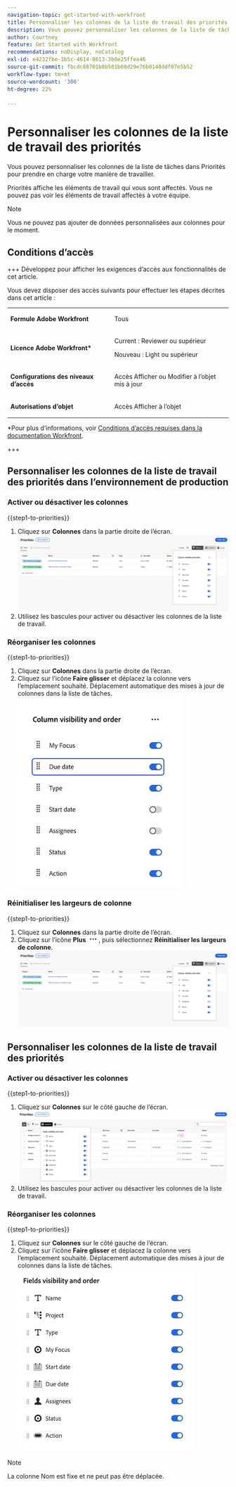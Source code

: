 ```yaml
---
navigation-topic: get-started-with-workfront
title: Personnaliser les colonnes de la liste de travail des priorités
description: Vous pouvez personnaliser les colonnes de la liste de tâches dans Priorités pour prendre en charge votre manière de travailler.
author: Courtney
feature: Get Started with Workfront
recommendations: noDisplay, noCatalog
exl-id: e4232fbe-1b5c-4614-8613-3b0e25ffee46
source-git-commit: fbcdc88701b8b501b68d29e76b0148ddf07e5b52
workflow-type: tm+mt
source-wordcount: '300'
ht-degree: 22%

---
```


# Personnaliser les colonnes de la liste de travail des priorités

Vous pouvez personnaliser les colonnes de la liste de tâches dans Priorités pour prendre en charge votre manière de travailler.

Priorités affiche les éléments de travail qui vous sont affectés. Vous ne pouvez pas voir les éléments de travail affectés à votre équipe.

>[!NOTE]
>
>Vous ne pouvez pas ajouter de données personnalisées aux colonnes pour le moment.

## Conditions d’accès

+++ Développez pour afficher les exigences d’accès aux fonctionnalités de cet article.

Vous devez disposer des accès suivants pour effectuer les étapes décrites dans cet article :

<table style="table-layout:auto"> 
 <col> 
 </col> 
 <col> 
 </col> 
 <tbody> 
  <tr> 
   <td role="rowheader"><strong>Formule Adobe Workfront</strong></td> 
   <td> <p>Tous</p> </td> 
  </tr> 
  <tr> 
   <td role="rowheader"><strong>Licence Adobe Workfront*</strong></td> 
   <td> 
   <p>Current : Reviewer ou supérieur</p>
   <p>Nouveau : Light ou supérieur</p> 
   </td> 
  </tr> 
  <tr> 
   <td role="rowheader"><strong>Configurations des niveaux d’accès</strong></td> 
   <td> <p>Accès Afficher ou Modifier à l’objet mis à jour</p></td> 
  </tr> 
  <tr> 
   <td role="rowheader"><strong>Autorisations d’objet</strong></td> 
   <td> <p>Accès Afficher à l’objet</p></td> 
  </tr> 
 </tbody> 
</table>

*Pour plus d’informations, voir [Conditions d’accès requises dans la documentation Workfront](/help/quicksilver/administration-and-setup/add-users/access-levels-and-object-permissions/access-level-requirements-in-documentation.md).

+++

## Personnaliser les colonnes de la liste de travail des priorités dans l’environnement de production

### Activer ou désactiver les colonnes

{{step1-to-priorities}}

1. Cliquez sur **Colonnes** dans la partie droite de l’écran.
   ![Colonnes ](assets/columns.png)
1. Utilisez les bascules pour activer ou désactiver les colonnes de la liste de travail.

### Réorganiser les colonnes

{{step1-to-priorities}}

1. Cliquez sur **Colonnes** dans la partie droite de l’écran.
1. Cliquez sur l’icône **Faire glisser** et déplacez la colonne vers l’emplacement souhaité. Déplacement automatique des mises à jour de colonnes dans la liste de tâches.
   ![Réorganiser les colonnes](assets/reorder-columns.png)

### Réinitialiser les largeurs de colonne

{{step1-to-priorities}}

1. Cliquez sur **Colonnes** dans la partie droite de l’écran.
1. Cliquez sur l’icône **Plus** ![Icône Plus](assets/more-icon.png), puis sélectionnez **Réinitialiser les largeurs de colonne**.
   ![Colonnes ](assets/columns.png)

## Personnaliser les colonnes de la liste de travail des priorités

### Activer ou désactiver les colonnes

{{step1-to-priorities}}

1. Cliquez sur **Colonnes** sur le côté gauche de l’écran.
   ![Colonnes ](assets/columns-new.png)
1. Utilisez les bascules pour activer ou désactiver les colonnes de la liste de travail.

### Réorganiser les colonnes

{{step1-to-priorities}}

1. Cliquez sur **Colonnes** sur le côté gauche de l’écran.
1. Cliquez sur l’icône **Faire glisser** et déplacez la colonne vers l’emplacement souhaité. Déplacement automatique des mises à jour de colonnes dans la liste de tâches.
   ![Réorganiser les colonnes](assets/reorder-columns-new.png)

>[!NOTE]
>
>La colonne Nom est fixe et ne peut pas être déplacée.
